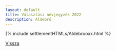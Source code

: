 ```yaml
---
layout: default
title: Választási névjegyzék 2022
description: Aldebrő
---
```


{% include settlementHTMLs/Aldebrooxx.html %}

[Vissza](./)